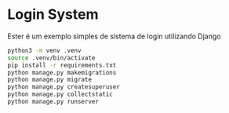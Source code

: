 # Login System

Ester é um exemplo simples de sistema de login utilizando Django

```bash
python3 -m venv .venv
source .venv/bin/activate
pip install -r requirements.txt
python manage.py makemigrations
python manage.py migrate
python manage.py createsuperuser
python manage.py collectstatic
python manage.py runserver
```
